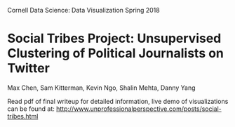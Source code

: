 Cornell Data Science: Data Visualization Spring 2018

# Social Tribes Project: Unsupervised Clustering of Political Journalists on Twitter
Max Chen, Sam Kitterman, Kevin Ngo, Shalin Mehta, Danny Yang

Read pdf of final writeup for detailed information, live demo of visualizations can be found at: http://www.unprofessionalperspective.com/posts/social-tribes.html
